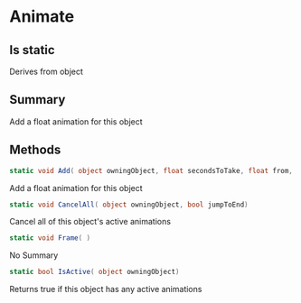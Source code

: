 # Animate

## Is static
Derives from object

## Summary

Add a float animation for this object
## Methods

```c#
static void Add( object owningObject, float secondsToTake, float from, float to, Action<float> value, string ease = "ease-in-out") 
```
Add a float animation for this object
```c#
static void CancelAll( object owningObject, bool jumpToEnd) 
```
Cancel all of this object's active animations
```c#
static void Frame( ) 
```
No Summary
```c#
static bool IsActive( object owningObject) 
```
Returns true if this object has any active animations
